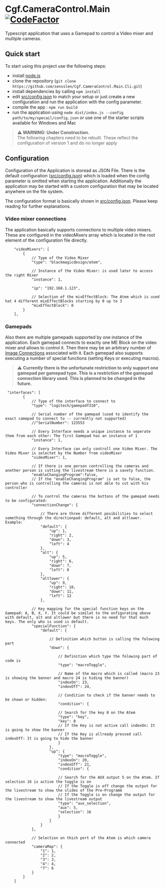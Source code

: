 # Cgf.CameraControl.Main [![CodeFactor](https://www.codefactor.io/repository/github/sensslen/cgf.cameracontrol.main.cli/badge)](https://www.codefactor.io/repository/github/sensslen/cgf.cameracontrol.main.cli)

Typescript application that uses a Gamepad to control a Video mixer and multiple cameras.

## Quick start

To start using this project use the following steps:

-   install [node.js](https://nodejs.org/en/)
-   clone the repository (`git clone https://github.com/sensslen/Cgf.CameraControl.Main.Cli.git`)
-   install dependencies by calling `npm install`
-   edit [src/config.json](./src/config.json) to match your setup or just create a new configuration and run the application with the config parameter.
-   compile the app : `npm run build`
-   run the application using `node dist/index.js --config path/to/my/specail/config.json` or use one of the starter scripts available for Windows and Mac

> **⚠ WARNING: Under Construction.**  
> The following chapters need to be rebuilt. These reflect the configuration of version 1 and do no longer apply
## Configuration

Configuration of the Application is storead as JSON File. There is the default configuration ([src/config.json](./src/config.json)) which is loaded when the config parameter is omitted when starting the application. Additionally the application may be started with a custom configuration that may be located anywhere on the file system.

The configuration format is basically shown in [src/config.json](./src/config.json). Please keep reading for further explanations.

### Video mixer connections

The application basically supports connections to multiple video mixers. These are configured in the videoMixers array which is located in the root element of the configuration file directly.

```json5
    "videoMixers": [
        {
            // Type of the Video Mixer
            "type": "blackmagicdesign/atem",

            // Instance of the Video Mixer: is used later to access the right Mixer
            "instance": 1,

            "ip": "192.168.1.123",

            // Selection of the mixEffectBlock: The Atem which is used hat 4 different mixEffectBlocks starting by 0 up to 3
            "mixEffectBlock": 0
        }
    ],
```

### Gamepads

Also there are multiple gamepads supported by one instance of the application. Each gamepad connects to exactly one ME Block on the video mixer and allows to control it. Then there may be an arbitrary number of [Image Connections](#image_connections) associated with it. Each gamepad also supports executing a number of special functions (setting Keys or executing macros).

> :warning: **Currently there is the unfortunate restriction to only support one gamepad per gamepad type. This is a restriction of the gamepad connection library used. This is planned to be changed in the future.**

```json5
 "interfaces": [
        {
            // Type of the interface to connect to
            "type": "logitech/gamepadf310",

            // Serial number of the gamepad (used to identify the exact camepad to connect to -- currently not supported)
            //"SerialNumber": 123553

            // Every Interface needs a unique instance to seperate them from each other: The first Gamepad has an instance of 1
            "instance": 1,

            // Every Interface can only controll one Video Mixer. The Video Mixer is selectet by the Number from videoMixer
            "videoMixer": 1,

            // If there is one person controlling the cameras and another person is cutting the livestream there is a savety function.
            "enableChangingProgram":false,
            // If the "enableChangingProgram" is set to false, the person who is controlling the cameras is not able to cut with his controller

            // To control the cameras the buttons of the gamepad needs to be configurated:
            "connectionChange": {

                // There are three different posibilities to select something through the directionpad: default, alt and altlower. Example:
                "default": {
                    "up": 1,
                    "right": 2,
                    "down": 3,
                    "left": 4
                },
                "alt": {
                    "up": 5,
                    "right": 6,
                    "down": 7,
                    "left": 8
                },
                "altlower": {
                    "up": 9,
                    "right": 10,
                    "down": 11,
                    "left": 12
                },

            // Key mapping for the special function keys on the Gamepad: A, B, X, Y. It could be similat to the onfigurating obove with default, alt and altlower but there is no need for that much keys. The only who is used is default.
            "specialFunction": {
                "default": {

                    // Definition which button is calling the folowing part
                    "down": {

                        // Definition which type the folowing part of code is
                        "type": "macroToggle",

                        // Name of the macro which is called (macro 23 is showing the banner and macro 24 is hiding the banner)
                        "indexOn": 23,
                        "indexOff": 24,

                        // Condition to check if the banner needs to be shown or hidden:
                        "condition": {

                        // Search for the key 0 on the Atem
                        "type": "key",
                        "key": 0
                        // If the Key is not active call indexOn: It is going to show the banner
                        // If the Key is allready pressed call indexOff: It is going to hide the banner
                        }
                    },
                    "up": {
                        "type": "macroToggle",
                        "indexOn": 20,
                        "indexOff": 21,
                        "condition": {

                        // Search for the AUX output 5 on the Atem. If selection 16 is active the toggle is on
                        // If the Toggle is off change the output for the livestream to show the slides of the Pre-Programm
                        // If the Toggle is on change the output for the livestream to show the livestream output
                        "type": "aux_selection",
                        "aux": 5,
                        "selection": 16
                        }
                    }
                }
            },

            // Selection on thich port of the Atem is which camera connected
            "cameraMap": {
                "1": 1,
                "2": 2,
                "3": 3,
                "4": 4,
                "7": 6
            }
        }
    ]
```